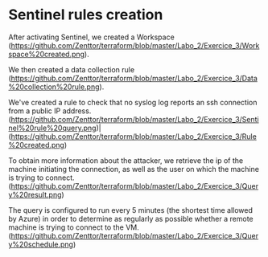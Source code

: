 # Sentinel rules creation
After activating Sentinel, we created a Workspace (https://github.com/Zenttor/terraform/blob/master/Labo_2/Exercice_3/Workspace%20created.png). 

We then created a data collection rule (https://github.com/Zenttor/terraform/blob/master/Labo_2/Exercice_3/Data%20collection%20rule.png).

We've created a rule to check that no syslog log reports an ssh connection from a public IP address.(https://github.com/Zenttor/terraform/blob/master/Labo_2/Exercice_3/Sentinel%20rule%20query.png)|(https://github.com/Zenttor/terraform/blob/master/Labo_2/Exercice_3/Rule%20created.png)

To obtain more information about the attacker, we retrieve the ip of the machine initiating the connection, as well as the user on which the machine is trying to connect.(https://github.com/Zenttor/terraform/blob/master/Labo_2/Exercice_3/Query%20result.png)

The query is configured to run every 5 minutes (the shortest time allowed by Azure) in order to determine as regularly as possible whether a remote machine is trying to connect to the VM.(https://github.com/Zenttor/terraform/blob/master/Labo_2/Exercice_3/Query%20schedule.png)
